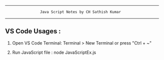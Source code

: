******************************************************************************************************
					Java Script Notes by CH Sathish Kumar
******************************************************************************************************

VS Code Usages :
---------------- 

1. Open VS Code Terminal: Terminal > New Terminal or press "Ctrl + ~"

2. Run JavaScript file : node JavaScriptEx.js